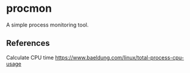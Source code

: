 # procmon

A simple process monitoring tool.

## References

Calculate CPU time
https://www.baeldung.com/linux/total-process-cpu-usage

